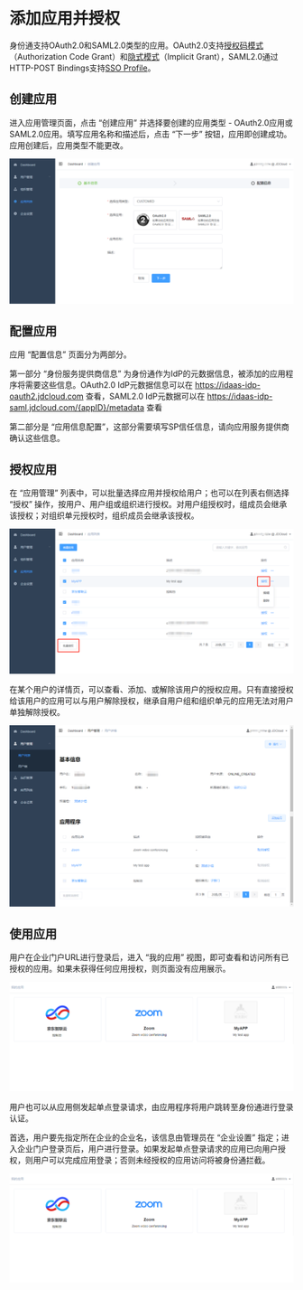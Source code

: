 # 添加应用并授权

身份通支持OAuth2.0和SAML2.0类型的应用。OAuth2.0支持[授权码模式](https://tools.ietf.org/html/rfc6749#page-24)（Authorization Code Grant）和[隐式模式](https://tools.ietf.org/html/rfc6749#page-31)（Implicit Grant），SAML2.0通过HTTP-POST Bindings支持[SSO Profile](https://docs.oasis-open.org/security/saml/v2.0/saml-profiles-2.0-os.pdf)。

## 创建应用

进入应用管理页面，点击 “创建应用” 并选择要创建的应用类型 - OAuth2.0应用或SAML2.0应用。填写应用名称和描述后，点击 “下一步” 按钮，应用即创建成功。应用创建后，应用类型不能更改。

![创建应用](../../../../image/IDaaS/create-app-0.png)

## 配置应用

应用 “配置信息” 页面分为两部分。

第一部分 “身份服务提供商信息” 为身份通作为IdP的元数据信息，被添加的应用程序将需要这些信息。OAuth2.0 IdP元数据信息可以在 https://idaas-idp-oauth2.jdcloud.com 查看，SAML2.0 IdP元数据可以在 https://idaas-idp-saml.jdcloud.com/{appID}/metadata 查看

第二部分是 “应用信息配置”，这部分需要填写SP信任信息，请向应用服务提供商确认这些信息。

## 授权应用

在 “应用管理” 列表中，可以批量选择应用并授权给用户；也可以在列表右侧选择 “授权” 操作，按用户、用户组或组织进行授权。对用户组授权时，组成员会继承该授权；对组织单元授权时，组织成员会继承该授权。

![应用授权](../../../../image/IDaaS/app-auth.png)

在某个用户的详情页，可以查看、添加、或解除该用户的授权应用。只有直接授权给该用户的应用可以与用户解除授权，继承自用户组和组织单元的应用无法对用户单独解除授权。

![用户应用授权](../../../../image/IDaaS/user-app.png)

## 使用应用

用户在企业门户URL进行登录后，进入 “我的应用” 视图，即可查看和访问所有已授权的应用。如果未获得任何应用授权，则页面没有应用展示。

![用户应用授权](../../../../image/IDaaS/my-apps.png)

用户也可以从应用侧发起单点登录请求，由应用程序将用户跳转至身份通进行登录认证。

首选，用户要先指定所在企业的企业名，该信息由管理员在 “企业设置” 指定；进入企业门户登录页后，用户进行登录。如果发起单点登录请求的应用已向用户授权，则用户可以完成应用登录；否则未经授权的应用访问将被身份通拦截。

![用户应用授权](../../../../image/IDaaS/my-apps.png)
